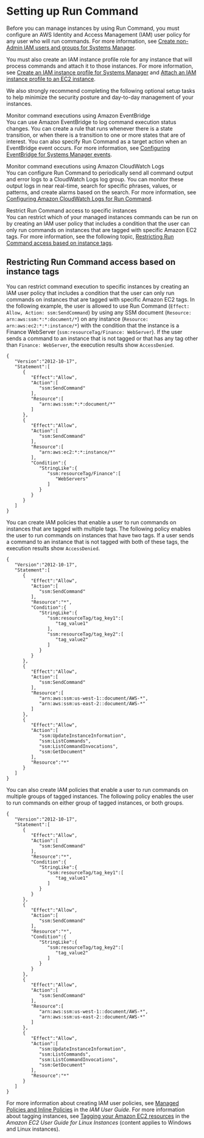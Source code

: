 # Setting up Run Command<a name="sysman-rc-setting-up"></a>

Before you can manage instances by using Run Command, you must configure an AWS Identity and Access Management \(IAM\) user policy for any user who will run commands\. For more information, see [ Create non\-Admin IAM users and groups for Systems Manager](systems-manager-setting-up.md)\.

You must also create an IAM instance profile role for any instance that will process commands and attach it to those instances\. For more information, see [Create an IAM instance profile for Systems Manager](setup-instance-profile.md) and [Attach an IAM instance profile to an EC2 instance](setup-launch-managed-instance.md)\. 

We also strongly recommend completing the following optional setup tasks to help minimize the security posture and day\-to\-day management of your instances\.

Monitor command executions using Amazon EventBridge  
You can use Amazon EventBridge to log command execution status changes\. You can create a rule that runs whenever there is a state transition, or when there is a transition to one or more states that are of interest\. You can also specify Run Command as a target action when an EventBridge event occurs\. For more information, see [Configuring EventBridge for Systems Manager events](monitoring-systems-manager-events.md)\.

Monitor command executions using Amazon CloudWatch Logs  
You can configure Run Command to periodically send all command output and error logs to a CloudWatch Logs log group\. You can monitor these output logs in near real\-time, search for specific phrases, values, or patterns, and create alarms based on the search\. For more information, see [Configuring Amazon CloudWatch Logs for Run Command](sysman-rc-setting-up-cwlogs.md)\.

Restrict Run Command access to specific instances  
You can restrict which of your managed instances commands can be run on by creating an IAM user policy that includes a condition that the user can only run commands on instances that are tagged with specific Amazon EC2 tags\. For more information, see the following topic, [Restricting Run Command access based on instance tags](#sysman-rc-setting-up-cmdsec)\.

## Restricting Run Command access based on instance tags<a name="sysman-rc-setting-up-cmdsec"></a>

You can restrict command execution to specific instances by creating an IAM user policy that includes a condition that the user can only run commands on instances that are tagged with specific Amazon EC2 tags\. In the following example, the user is allowed to use Run Command \(`Effect: Allow, Action: ssm:SendCommand`\) by using any SSM document \(`Resource: arn:aws:ssm:*:*:document/*`\) on any instance \(`Resource: arn:aws:ec2:*:*:instance/*`\) with the condition that the instance is a Finance WebServer \(`ssm:resourceTag/Finance: WebServer`\)\. If the user sends a command to an instance that is not tagged or that has any tag other than `Finance: WebServer`, the execution results show `AccessDenied`\.

```
{
   "Version":"2012-10-17",
   "Statement":[
      {
         "Effect":"Allow",
         "Action":[
            "ssm:SendCommand"
         ],
         "Resource":[
            "arn:aws:ssm:*:*:document/*"
         ]
      },
      {
         "Effect":"Allow",
         "Action":[
            "ssm:SendCommand"
         ],
         "Resource":[
            "arn:aws:ec2:*:*:instance/*"
         ],
         "Condition":{
            "StringLike":{
               "ssm:resourceTag/Finance":[
                  "WebServers"
               ]
            }
         }
      }
   ]
}
```

You can create IAM policies that enable a user to run commands on instances that are tagged with multiple tags\. The following policy enables the user to run commands on instances that have two tags\. If a user sends a command to an instance that is not tagged with both of these tags, the execution results show `AccessDenied`\.

```
{
   "Version":"2012-10-17",
   "Statement":[
      {
         "Effect":"Allow",
         "Action":[
            "ssm:SendCommand"
         ],
         "Resource":"*",
         "Condition":{
            "StringLike":{
               "ssm:resourceTag/tag_key1":[
                  "tag_value1"
               ],
               "ssm:resourceTag/tag_key2":[
                  "tag_value2"
               ]
            }
         }
      },
      {
         "Effect":"Allow",
         "Action":[
            "ssm:SendCommand"
         ],
         "Resource":[
            "arn:aws:ssm:us-west-1::document/AWS-*",
            "arn:aws:ssm:us-east-2::document/AWS-*"
         ]
      },
      {
         "Effect":"Allow",
         "Action":[
            "ssm:UpdateInstanceInformation",
            "ssm:ListCommands",
            "ssm:ListCommandInvocations",
            "ssm:GetDocument"
         ],
         "Resource":"*"
      }
   ]
}
```

You can also create IAM policies that enable a user to run commands on multiple groups of tagged instances\. The following policy enables the user to run commands on either group of tagged instances, or both groups\.

```
{
   "Version":"2012-10-17",
   "Statement":[
      {
         "Effect":"Allow",
         "Action":[
            "ssm:SendCommand"
         ],
         "Resource":"*",
         "Condition":{
            "StringLike":{
               "ssm:resourceTag/tag_key1":[
                  "tag_value1"
               ]
            }
         }
      },
      {
         "Effect":"Allow",
         "Action":[
            "ssm:SendCommand"
         ],
         "Resource":"*",
         "Condition":{
            "StringLike":{
               "ssm:resourceTag/tag_key2":[
                  "tag_value2"
               ]
            }
         }
      },
      {
         "Effect":"Allow",
         "Action":[
            "ssm:SendCommand"
         ],
         "Resource":[
            "arn:aws:ssm:us-west-1::document/AWS-*",
            "arn:aws:ssm:us-east-2::document/AWS-*"
         ]
      },
      {
         "Effect":"Allow",
         "Action":[
            "ssm:UpdateInstanceInformation",
            "ssm:ListCommands",
            "ssm:ListCommandInvocations",
            "ssm:GetDocument"
         ],
         "Resource":"*"
      }
   ]
}
```

For more information about creating IAM user policies, see [Managed Policies and Inline Policies](https://docs.aws.amazon.com/IAM/latest/UserGuide/access_policies_managed-vs-inline.html) in the *IAM User Guide*\. For more information about tagging instances, see [Tagging your Amazon EC2 resources](https://docs.aws.amazon.com/AWSEC2/latest/UserGuide/Using_Tags.html) in the *Amazon EC2 User Guide for Linux Instances* \(content applies to Windows and Linux instances\)\. 